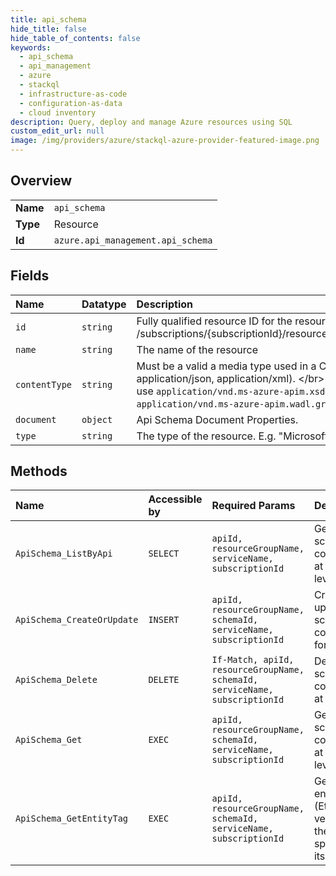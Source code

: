```yaml
---
title: api_schema
hide_title: false
hide_table_of_contents: false
keywords:
  - api_schema
  - api_management
  - azure    
  - stackql
  - infrastructure-as-code
  - configuration-as-data
  - cloud inventory
description: Query, deploy and manage Azure resources using SQL
custom_edit_url: null
image: /img/providers/azure/stackql-azure-provider-featured-image.png
---
```

  
    

## Overview
<table><tbody>
<tr><td><b>Name</b></td><td><code>api_schema</code></td></tr>
<tr><td><b>Type</b></td><td>Resource</td></tr>
<tr><td><b>Id</b></td><td><code>azure.api_management.api_schema</code></td></tr>
</tbody></table>

## Fields
| Name | Datatype | Description |
|:-----|:---------|:------------|
| `id` | `string` | Fully qualified resource ID for the resource. Ex - /subscriptions/&#123;subscriptionId&#125;/resourceGroups/&#123;resourceGroupName&#125;/providers/&#123;resourceProviderNamespace&#125;/&#123;resourceType&#125;/&#123;resourceName&#125; |
| `name` | `string` | The name of the resource |
| `contentType` | `string` | Must be a valid a media type used in a Content-Type header as defined in the RFC 2616. Media type of the schema document (e.g. application/json, application/xml). &lt;/br&gt; - `Swagger` Schema use `application/vnd.ms-azure-apim.swagger.definitions+json` &lt;/br&gt; - `WSDL` Schema use `application/vnd.ms-azure-apim.xsd+xml` &lt;/br&gt; - `OpenApi` Schema use `application/vnd.oai.openapi.components+json` &lt;/br&gt; - `WADL Schema` use `application/vnd.ms-azure-apim.wadl.grammars+xml`. |
| `document` | `object` | Api Schema Document Properties. |
| `type` | `string` | The type of the resource. E.g. "Microsoft.Compute/virtualMachines" or "Microsoft.Storage/storageAccounts" |
## Methods
| Name | Accessible by | Required Params | Description |
|:-----|:--------------|:----------------|:------------|
| `ApiSchema_ListByApi` | `SELECT` | `apiId, resourceGroupName, serviceName, subscriptionId` | Get the schema configuration at the API level. |
| `ApiSchema_CreateOrUpdate` | `INSERT` | `apiId, resourceGroupName, schemaId, serviceName, subscriptionId` | Creates or updates schema configuration for the API. |
| `ApiSchema_Delete` | `DELETE` | `If-Match, apiId, resourceGroupName, schemaId, serviceName, subscriptionId` | Deletes the schema configuration at the Api. |
| `ApiSchema_Get` | `EXEC` | `apiId, resourceGroupName, schemaId, serviceName, subscriptionId` | Get the schema configuration at the API level. |
| `ApiSchema_GetEntityTag` | `EXEC` | `apiId, resourceGroupName, schemaId, serviceName, subscriptionId` | Gets the entity state (Etag) version of the schema specified by its identifier. |
